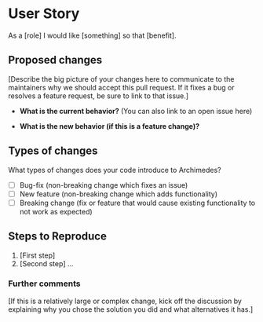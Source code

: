 # User Story

As a [role] I would like [something] so that [benefit].

## Proposed changes

[Describe the big picture of your changes here to communicate to the maintainers why we should accept this pull request. If it fixes a bug or resolves a feature request, be sure to link to that issue.]

- **What is the current behavior?** (You can also link to an open issue here)

- **What is the new behavior (if this is a feature change)?**

## Types of changes

What types of changes does your code introduce to Archimedes?

- [ ] Bug-fix (non-breaking change which fixes an issue)
- [ ] New feature (non-breaking change which adds functionality)
- [ ] Breaking change (fix or feature that would cause existing functionality to not work as expected)

## Steps to Reproduce

1. [First step]
2. [Second step]
   ...

### Further comments

[If this is a relatively large or complex change, kick off the discussion by explaining why you chose the solution you did and what alternatives it has.]
